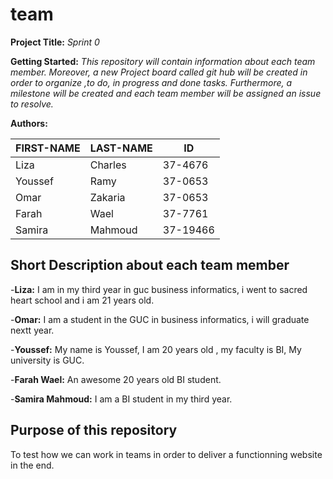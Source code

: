 # team
**Project Title:** *Sprint 0*

**Getting Started:** *This repository will contain information about each team member. Moreover, a new Project board called git hub will be created in order to organize ,to do, in progress and done tasks. Furthermore, a milestone will be created and each team member will be assigned an issue to resolve.*


**Authors:**

**FIRST-NAME**   |   **LAST-NAME**    |  **ID**
---------------  | -----------------  | ---------
Liza             | Charles            | 37-4676
Youssef          | Ramy               | 37-0653
Omar             | Zakaria            | 37-0653
Farah            | Wael               | 37-7761
Samira           | Mahmoud            | 37-19466

**Short Description about each team member**
----------------------------------------------
-**Liza:** I am in my third year in guc business informatics, i went to sacred heart school and i am 21 years old.

-**Omar:** I am a student in the GUC in business informatics, i will graduate nextt year.

-**Youssef:** My name is Youssef, I am 20 years old , my faculty is BI, My university is GUC.

-**Farah Wael:** An awesome 20 years old BI student.

-**Samira Mahmoud:** I am a BI student in my third year.



**Purpose of this repository**
----------------------------------

To test how we can work in teams in order to deliver a functionning website in the end.







